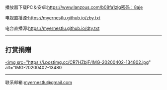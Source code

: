 播放器下载PC＆安卓:https://www.lanzous.com/b08fa1zlg密码：8aje

电视直播源:https://myernestlu.github.io/zby.txt

电台直播源:https://myernestlu.github.io/dty.txt

-----------------------------------------------
打赏捐赠
-----------------------------------------------
<a href="https://postimg.cc/CR7HZbjF" target="_blank"><img src="https://i.postimg.cc/CR7HZbjF/IMG-20200402-134802.jpg" alt="IMG-20200402-13480


-----------------------------------------------
联系邮箱:myernestlu@gmail.com

